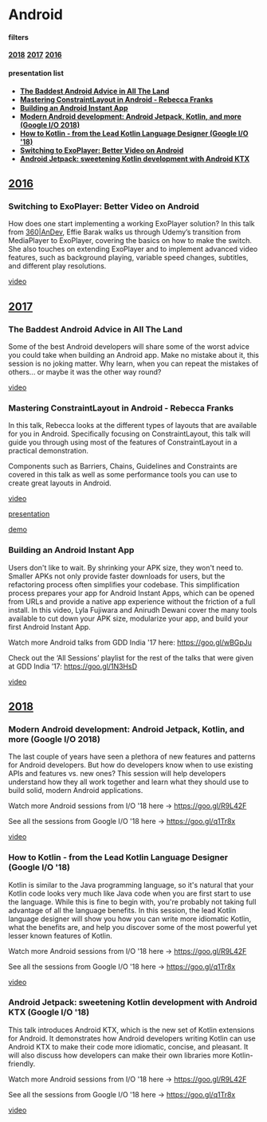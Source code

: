 # Android 

#### filters

**[2018](#2018)** **[2017](#2017)** **[2016](#2016)**

#### presentation list

*   **[The Baddest Android Advice in All The Land](#bad)**
*   **[Mastering ConstraintLayout in Android - Rebecca Franks](#rebecca)**
*   **[Building an Android Instant App](#lyla)**
*   **[Modern Android development: Android Jetpack, Kotlin, and more (Google I/O 2018)](#jetpack)**
*   **[How to Kotlin - from the Lead Kotlin Language Designer (Google I/O '18)](#kotlin)**
*   **[Switching to ExoPlayer: Better Video on Android](#exoplayer)**
*   **[Android Jetpack: sweetening Kotlin development with Android KTX](#ktx)**

## [2016](#2016)


### <a name="exoplayer"></a> Switching to ExoPlayer: Better Video on Android

How does one start implementing a working ExoPlayer solution? In this talk from [360|AnDev](https://academy.realm.io/posts/360andev-effie-barak-switching-exoplayer-better-video-android/), Effie Barak walks us through Udemy’s transition from MediaPlayer to ExoPlayer, covering the basics on how to make the switch. She also touches on extending ExoPlayer and to implement advanced video features, such as background playing, variable speed changes, subtitles, and different play resolutions.

[video](https://www.youtube.com/watch?v=zJ22Xfr98WU)


## [2017](#2017)

### <a name="bad"></a> The Baddest Android Advice in All The Land 

Some of the best Android developers will share some of the worst advice you could take when building an Android app. Make no mistake about it, this session is no joking matter. Why learn, when you can repeat the mistakes of others... or maybe it was the other way round?

[video](https://skillsmatter.com/skillscasts/10766-the-baddest-android-advice-in-all-land#video)

### <a name="rebecca"></a> Mastering ConstraintLayout in Android - Rebecca Franks

In this talk, Rebecca looks at the different types of layouts that are available for you in Android. Specifically focusing on ConstraintLayout, this talk will guide you through using most of the features of ConstraintLayout in a practical demonstration. 

Components such as Barriers, Chains, Guidelines and Constraints are covered in this talk as well as some performance tools you can use to create great layouts in Android.

[video](https://www.youtube.com/watch?v=rzmB3UxxhaA)

[presentation](https://speakerdeck.com/riggaroo/mastering-android-layouts-workshop-slides)

[demo](https://github.com/riggaroo/ConstraintLayoutDemo)

### <a name="lyla"></a> Building an Android Instant App

Users don't like to wait. By shrinking your APK size, they won't need to. Smaller APKs not only provide faster downloads for users, but the refactoring process often simplifies your codebase. This simplification process prepares your app for Android Instant Apps, which can be opened from URLs and provide a native app experience without the friction of a full install. In this video, Lyla Fujiwara and Anirudh Dewani cover the many tools available to cut down your APK size, modularize your app, and build your first Android Instant App.

Watch more Android talks from GDD India '17 here: https://goo.gl/wBGpJu

Check out the ‘All Sessions’ playlist for the rest of the talks that were given at GDD India ’17: https://goo.gl/1N3HsD

[video](https://youtu.be/aqzHJa_QV-k)

## [2018](#2018)

### <a name="jetpack"></a> Modern Android development: Android Jetpack, Kotlin, and more (Google I/O 2018)

The last couple of years have seen a plethora of new features and patterns for Android developers. But how do developers know when to use existing APIs and features vs. new ones? This session will help developers understand how they all work together and learn what they should use to build solid, modern Android applications. 

Watch more Android sessions from I/O '18 here → https://goo.gl/R9L42F

See all the sessions from Google I/O '18 here → https://goo.gl/q1Tr8x

[video](https://www.youtube.com/watch?v=IrMw7MEgADk)

### <a name="kotlin"></a> How to Kotlin - from the Lead Kotlin Language Designer (Google I/O '18)

Kotlin is similar to the Java programming language, so it's natural that your Kotlin code looks very much like Java code when you are first start to use the language. While this is fine to begin with, you're probably not taking full advantage of all the language benefits. In this session, the lead Kotlin language designer will show you how you can write more idiomatic Kotlin, what the benefits are, and help you discover some of the most powerful yet lesser known features of Kotlin.

Watch more Android sessions from I/O '18 here → https://goo.gl/R9L42F

See all the sessions from Google I/O '18 here → https://goo.gl/q1Tr8x

[video](https://www.youtube.com/watch?v=6P20npkvcb8)

### <a name="ktx"></a> Android Jetpack: sweetening Kotlin development with Android KTX (Google I/O '18)

This talk introduces Android KTX, which is the new set of Kotlin extensions for Android. It demonstrates how Android developers writing Kotlin can use Android KTX to make their code more idiomatic, concise, and pleasant. It will also discuss how developers can make their own libraries more Kotlin-friendly.

Watch more Android sessions from I/O '18 here → https://goo.gl/R9L42F

See all the sessions from Google I/O '18 here → https://goo.gl/q1Tr8x

[video](https://www.youtube.com/watch?v=st1XVfkDWqk)
